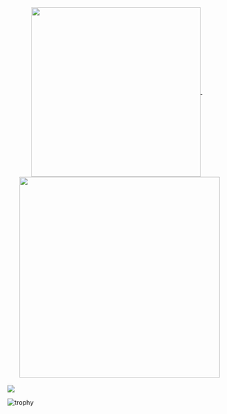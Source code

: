 <div align="center">
    <a href="javascript:void(0)">
        <img align="center" width="380" src="https://github-stats.agentbot.xyz/api/top-langs/?username=khasama&theme=dracula&layout=compact">
    </a>
    &nbsp;
    &nbsp;
    <a href="javascript:void(0)" align="right">
        <img align="center" width="450" src="https://github-stats.agentbot.xyz/api?username=khasama&count_private=true&show_icons=true&theme=dracula">
    </a>
</div>
<br>
<div>
    <a>
        <img src="https://github-profile-trophy.vercel.app/?username=khasama&theme=dracula">
    </a>
</div>

![trophy](https://github-profile-trophy.vercel.app/?username=khasama&theme=dracula)
